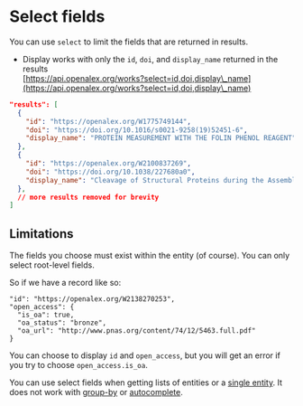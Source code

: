 # Select fields

You can use `select` to limit the fields that are returned in results.

* Display works with only the `id`, `doi`, and `display_name` returned in the results\
  [https://api.openalex.org/works?select=id,doi,display\_name](https://api.openalex.org/works?select=id,doi,display\_name)

```json
"results": [
  {
    "id": "https://openalex.org/W1775749144",
    "doi": "https://doi.org/10.1016/s0021-9258(19)52451-6",
    "display_name": "PROTEIN MEASUREMENT WITH THE FOLIN PHENOL REAGENT"
  },
  {
    "id": "https://openalex.org/W2100837269",
    "doi": "https://doi.org/10.1038/227680a0",
    "display_name": "Cleavage of Structural Proteins during the Assembly of the Head of Bacteriophage T4"
  },
  // more results removed for brevity
]
```

## Limitations

The fields you choose must exist within the entity (of course). You can only select root-level fields.

So if we have a record like so:

```
"id": "https://openalex.org/W2138270253",
"open_access": {
  "is_oa": true,
  "oa_status": "bronze",
  "oa_url": "http://www.pnas.org/content/74/12/5463.full.pdf"
}
```

You can choose to display `id` and `open_access`, but you will get an error if you try to choose `open_access.is_oa`.

You can use select fields when getting lists of entities or a [single entity](../get-single-entities/select-fields.md). It does not work with [group-by](../get-groups-of-entities/) or [autocomplete](autocomplete-entities.md).
